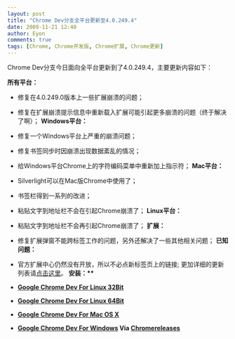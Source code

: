 ```yaml
---
layout: post
title: "Chrome Dev分支全平台更新至4.0.249.4"
date: 2009-11-21 12:40
author: Eyon
comments: true
tags: [Chrome, Chrome开发版, Chrome扩展, Chrome更新]
---
```

Chrome Dev分支今日面向全平台更新到了4.0.249.4，主要更新内容如下：

**所有平台：**


*   修复在4.0.249.0版本上一些扩展崩溃的问题；
*   修复在扩展崩溃提示信息中重新载入扩展可能引起更多崩溃的问题（终于解决了啊）；
**Windows平台：**


*   修复一个Windows平台上严重的崩溃问题；
*   修复书签同步时因崩溃出现数据紊乱的情况；
*   给Windows平台Chrome上的字符编码菜单中重新加上指示符；
**Mac平台：**


*   Silverlight可以在Mac版Chrome中使用了；
*   书签栏得到一系列的改进；
*   粘贴文字到地址栏不会在引起Chrome崩溃了；
**Linux平台：**


*   粘贴文字到地址栏不会再引起Chrome崩溃了；
**扩展：**


*   修复扩展弹窗不能跨标签工作的问题，另外还解决了一些其他相关问题；
**已知问题：**


*   官方扩展中心仍然没有开放，所以不必点新标签页上的链接;
更加详细的更新列表请[点击这里](http://build.chromium.org/buildbot/perf/dashboard/ui/changelog.html?url=/branches/249/src&amp;range=32060:32530&amp;mode=html)。
<strong style="font-weight: bold;">安装：**


*   <span style="background-color: #ffffff;">[Google Chrome Dev For Linux 32Bit](http://www.google.com/chrome/intl/en/eula_dev.html?dl=unstable_i386_deb)</span>
*   <span style="background-color: #ffffff;">[Google Chrome Dev For Linux 64Bit](http://www.google.com/chrome/intl/en/eula_dev.html?dl=unstable_amd64_deb)</span>
*   <span style="background-color: #ffffff;">[Google Chrome Dev For Mac OS X](http://www.google.com/chrome/intl/en/eula_dev.html?dl=mac)</span>
*   [Google Chrome Dev For Windows](http://www.google.com/chrome/eula.html?extra=devchannel)
Via [Chromereleases](http://googlechromereleases.blogspot.com/2009/11/dev-channel-update_20.html)
